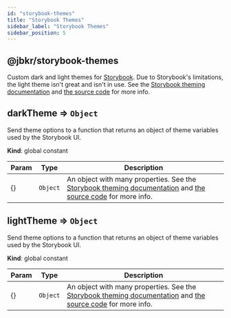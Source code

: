 ```yaml
---
id: "storybook-themes"
title: "Storybook Themes"
sidebar_label: "Storybook Themes"
sidebar_position: 5
---
```


<div class="jsdoc-generated">
<a name="module_@jbkr/storybook-themes"></a>

## @jbkr/storybook-themes
Custom dark and light themes for [Storybook](https://storybook.js.org).
Due to Storybook's limitations, the light theme isn't great and isn't in use.
See the [Storybook theming
documentation](https://storybook.js.org/docs/react/configure/theming) and
[the source code](
https://github.com/storybookjs/storybook/blob/next/lib/theming/src/create.ts
) for more info.

<a name="darkTheme"></a>

## darkTheme ⇒ <code>Object</code>
Send theme options to a function that returns an object of
theme variables used by the Storybook UI.

**Kind**: global constant  

| Param | Type | Description |
| --- | --- | --- |
| \{\} | <code>Object</code> | An object with many properties. See the [Storybook theming documentation](https://storybook.js.org/docs/react/configure/theming) and [the source code]( https://github.com/storybookjs/storybook/blob/next/lib/theming/src/create.ts ) for more info. |

<a name="lightTheme"></a>

## lightTheme ⇒ <code>Object</code>
Send theme options to a function that returns an object of
theme variables used by the Storybook UI.

**Kind**: global constant  

| Param | Type | Description |
| --- | --- | --- |
| \{\} | <code>Object</code> | An object with many properties. See the [Storybook theming documentation](https://storybook.js.org/docs/react/configure/theming) and [the source code]( https://github.com/storybookjs/storybook/blob/next/lib/theming/src/create.ts ) for more info. |


</div>
